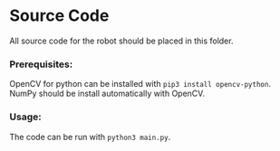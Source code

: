 # Source Code
All source code for the robot should be placed in this folder.

### Prerequisites:

OpenCV for python can be installed with `pip3 install opencv-python`.
NumPy should be install automatically with OpenCV.

### Usage:

The code can be run with `python3 main.py`.